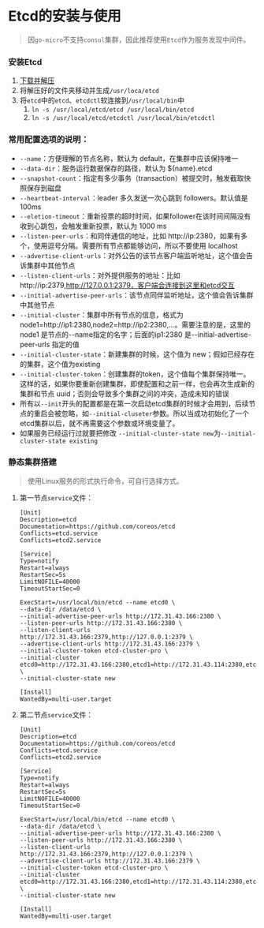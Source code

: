 # Etcd的安装与使用

> 因`go-micro`不支持`consul`集群，因此推荐使用`Etcd`作为服务发现中间件。

### 安装Etcd

1. [下载并解压](https://github.com/coreos/etcd/releases)
2. 将解压好的文件夹移动并生成`/usr/loca/etcd`
3. 将`etcd`中的`etcd`、`etcdctl`软连接到`/usr/local/bin`中
   1. `ln -s /usr/local/etcd/etcd /usr/local/bin/etcd`
   2. `ln -s /usr/local/etcd/etcdctl /usr/local/bin/etcdctl`

### 常用配置选项的说明：

- `--name`：方便理解的节点名称，默认为 default，在集群中应该保持唯一
- `--data-dir`：服务运行数据保存的路径，默认为 ${name}.etcd
- `--snapshot-count`：指定有多少事务（transaction）被提交时，触发截取快照保存到磁盘
- `--heartbeat-interval`：leader 多久发送一次心跳到 followers。默认值是 100ms
- `--eletion-timeout`：重新投票的超时时间，如果follower在该时间间隔没有收到心跳包，会触发重新投票，默认为 1000 ms
- `--listen-peer-urls`：和同伴通信的地址，比如 http://ip:2380，如果有多个，使用逗号分隔。需要所有节点都能够访问，所以不要使用 localhost
- `--advertise-client-urls`：对外公告的该节点客户端监听地址，这个值会告诉集群中其他节点
- `--listen-client-urls`：对外提供服务的地址：比如 http://ip:2379,http://127.0.0.1:2379，客户端会连接到这里和etcd交互
- `--initial-advertise-peer-urls`：该节点同伴监听地址，这个值会告诉集群中其他节点
- `--initial-cluster`：集群中所有节点的信息，格式为 node1=http://ip1:2380,node2=http://ip2:2380,…。需要注意的是，这里的 node1 是节点的--name指定的名字；后面的ip1:2380 是--initial-advertise-peer-urls 指定的值
- `--initial-cluster-state`：新建集群的时候，这个值为 new；假如已经存在的集群，这个值为existing
- `--initial-cluster-token`：创建集群的token，这个值每个集群保持唯一。这样的话，如果你要重新创建集群，即使配置和之前一样，也会再次生成新的集群和节点 uuid；否则会导致多个集群之间的冲突，造成未知的错误
- 所有以`--init`开头的配置都是在第一次启动etcd集群的时候才会用到，后续节点的重启会被忽略，如`--initial-cluseter`参数。所以当成功初始化了一个etcd集群以后，就不再需要这个参数或环境变量了。
- 如果服务已经运行过就要把修改 `--initial-cluster-state new`为`--initial-cluster-state existing`

### 静态集群搭建

> 使用Linux服务的形式执行命令，可自行选择方式。

1. 第一节点`service`文件：

   ```shell
   [Unit]
   Description=etcd
   Documentation=https://github.com/coreos/etcd
   Conflicts=etcd.service
   Conflicts=etcd2.service
   
   [Service]
   Type=notify
   Restart=always
   RestartSec=5s
   LimitNOFILE=40000
   TimeoutStartSec=0
   
   ExecStart=/usr/local/bin/etcd --name etcd0 \
   --data-dir /data/etcd \
   --initial-advertise-peer-urls http://172.31.43.166:2380 \
   --listen-peer-urls http://172.31.43.166:2380 \
   --listen-client-urls http://172.31.43.166:2379,http://127.0.0.1:2379 \
   --advertise-client-urls http://172.31.43.166:2379 \
   --initial-cluster-token etcd-cluster-pro \
   --initial-cluster etcd0=http://172.31.43.166:2380,etcd1=http://172.31.43.114:2380,etcd2=http://172.31.34.237:2380 \
   --initial-cluster-state new
   
   [Install]
   WantedBy=multi-user.target
   ```

2. 第二节点`service`文件：

   ```shell
   [Unit]
   Description=etcd
   Documentation=https://github.com/coreos/etcd
   Conflicts=etcd.service
   Conflicts=etcd2.service
   
   [Service]
   Type=notify
   Restart=always
   RestartSec=5s
   LimitNOFILE=40000
   TimeoutStartSec=0
   
   ExecStart=/usr/local/bin/etcd --name etcd0 \
   --data-dir /data/etcd \
   --initial-advertise-peer-urls http://172.31.43.166:2380 \
   --listen-peer-urls http://172.31.43.166:2380 \
   --listen-client-urls http://172.31.43.166:2379,http://127.0.0.1:2379 \
   --advertise-client-urls http://172.31.43.166:2379 \
   --initial-cluster-token etcd-cluster-pro \
   --initial-cluster etcd0=http://172.31.43.166:2380,etcd1=http://172.31.43.114:2380,etcd2=http://172.31.34.237:2380 \
   --initial-cluster-state new
   
   [Install]
   WantedBy=multi-user.target
   ```

   
